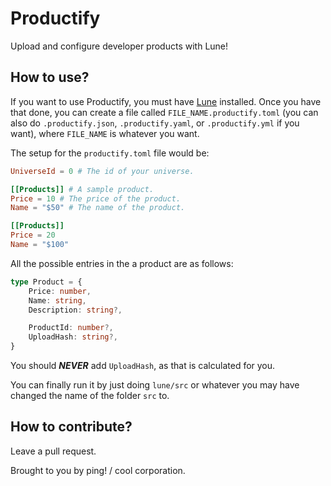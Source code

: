 # Productify
Upload and configure developer products with Lune!

## How to use?

If you want to use Productify, you must have [Lune](https://github.com/filiptibell/lune) installed. Once you have that done, you can create a file called `FILE_NAME.productify.toml` (you can also do `.productify.json`, `.productify.yaml`, or `.productify.yml` if you want), where `FILE_NAME` is whatever you want.

The setup for the `productify.toml` file would be:

```toml
UniverseId = 0 # The id of your universe.

[[Products]] # A sample product.
Price = 10 # The price of the product.
Name = "$50" # The name of the product.

[[Products]]
Price = 20
Name = "$100"

```

All the possible entries in the a product are as follows:

```ts
type Product = {
	Price: number,
	Name: string,
	Description: string?,

	ProductId: number?,
	UploadHash: string?,
}
```

You should ***NEVER*** add `UploadHash`, as that is calculated for you.

You can finally run it by just doing `lune/src` or whatever you may have changed the name of the folder `src` to.

## How to contribute?

Leave a pull request.

Brought to you by ping! / cool corporation.
